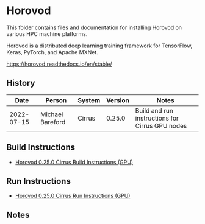 Horovod
=======

This folder contains files and documentation for installing Horovod on various HPC machine platforms.

Horovod is a distributed deep learning training framework for TensorFlow, Keras, PyTorch, and Apache MXNet.

https://horovod.readthedocs.io/en/stable/

History
-------

Date | Person | System | Version | Notes
---- | -------|--------|---------|------
2022-07-15 | Michael Bareford | Cirrus | 0.25.0 | Build and run instructions for Cirrus GPU nodes

Build Instructions
------------------

* [Horovod 0.25.0 Cirrus Build Instructions (GPU)](build_horovod_0.25.0_cirrus_gpu.md)

Run Instructions
------------------

* [Horovod 0.25.0 Cirrus Run Instructions (GPU)](run_horovod_0.25.0_cirrus_gpu.md)

Notes
-----

